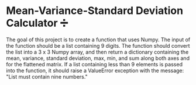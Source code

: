 # Mean-Variance-Standard Deviation Calculator ➗

The goal of this project is to create a function that uses Numpy. The input of the function should be a list containing 9 digits. The function should convert the list into a 3 x 3 Numpy array, and then return a dictionary containing the mean, variance, standard deviation, max, min, and sum along both axes and for the flattened matrix. If a list containing less than 9 elements is passed into the function, it should raise a ValueError exception with the message: "List must contain nine numbers."
